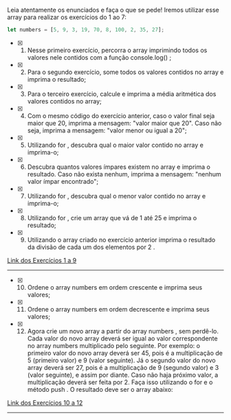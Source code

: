 Leia atentamente os enunciados e faça o que se pede! Iremos utilizar esse array para realizar os exercícios do 1 ao 7:

```js
let numbers = [5, 9, 3, 19, 70, 8, 100, 2, 35, 27];
```

- [X] 1. Nesse primeiro exercício, percorra o array imprimindo todos os valores nele contidos com a função console.log() ;

- [X] 2. Para o segundo exercício, some todos os valores contidos no array e imprima o resultado;

- [X] 3. Para o terceiro exercício, calcule e imprima a média aritmética dos valores contidos no array;

- [X] 4. Com o mesmo código do exercício anterior, caso o valor final seja maior que 20, imprima a mensagem: "valor maior que 20". Caso não seja, imprima a mensagem: "valor menor ou igual a 20";

- [X] 5. Utilizando for , descubra qual o maior valor contido no array e imprima-o;

- [X] 6. Descubra quantos valores ímpares existem no array e imprima o resultado. Caso não exista nenhum, imprima a mensagem: "nenhum valor ímpar encontrado";

- [X] 7. Utilizando for , descubra qual o menor valor contido no array e imprima-o;

- [X] 8. Utilizando for , crie um array que vá de 1 até 25 e imprima o resultado;

- [X] 9. Utilizando o array criado no exercício anterior imprima o resultado da divisão de cada um dos elementos por 2 .

[Link dos Exercícios 1 a 9](https://github.com/leonardoVogel/trybe-exercicios/blob/main/01_fundamentos/b04_introducao-a-javascript-e-logica-de-programcao/d02_javascript-array-e-loop-for/script1.js)

---

- [X] 10. Ordene o array numbers em ordem crescente e imprima seus valores;

- [X] 11. Ordene o array numbers em ordem decrescente e imprima seus valores;

- [X] 12. Agora crie um novo array a partir do array numbers , sem perdê-lo. Cada valor do novo array deverá ser igual ao valor correspondente no array numbers multiplicado pelo seguinte. Por exemplo: o primeiro valor do novo array deverá ser 45, pois é a multiplicação de 5 (primeiro valor) e 9 (valor seguinte). Já o segundo valor do novo array deverá ser 27, pois é a multiplicação de 9 (segundo valor) e 3 (valor seguinte), e assim por diante. Caso não haja próximo valor, a multiplicação deverá ser feita por 2. Faça isso utilizando o for e o método push . O resultado deve ser o array abaixo:

[Link dos Exercícios 10 a 12](https://github.com/leonardoVogel/trybe-exercicios/blob/main/01_fundamentos/b04_introducao-a-javascript-e-logica-de-programcao/d02_javascript-array-e-loop-for/script2.js)

---
